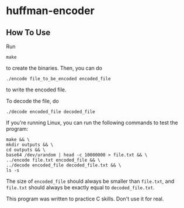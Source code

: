 # huffman-encoder #

## How To Use ##

Run 

```
make
``` 

to create the binaries. Then, you can do 

```
./encode file_to_be_encoded encoded_file
```

to write the encoded file. 

To decode the file, do 

```
./decode encoded_file decoded_file
```

If you're running Linux, you can run the following commands to test the program:

```
make && \
mkdir outputs && \ 
cd outputs && \
base64 /dev/urandom | head -c 10000000 > file.txt && \
../encode file.txt encoded_file && \
../decode encoded_file decoded_file.txt && \
ls -s
```

The size of `encoded_file` should always be smaller than `file.txt`, and `file.txt` should always be exactly equal to `decoded_file.txt`.

This program was written to practice C skills. Don't use it for real.

